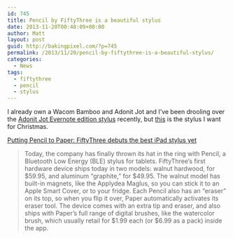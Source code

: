 ```yaml
---
id: 745
title: Pencil by FiftyThree is a beautiful stylus
date: 2013-11-20T00:48:09+00:00
author: Matt
layout: post
guid: http://bakingpixel.com/?p=745
permalink: /2013/11/20/pencil-by-fiftythree-is-a-beautiful-stylus/
categories:
  - News
tags:
  - fiftythree
  - pencil
  - stylus
---
```

I already own a Wacom Bamboo and Adonit Jot and I&#8217;ve been drooling over the [Adonit Jot Evernote edition stylus](https://www.evernote.com/market/feature/stylus) recently, but [this](http://www.fiftythree.com/pencil) is the stylus I want for Christmas.

[Putting Pencil to Paper: FiftyThree debuts the best iPad stylus yet](http://www.theverge.com/2013/11/19/5119390/putting-pencil-to-paper-fiftythree-debuts-the-best-ipad-stylus-yet)

> Today, the company has finally thrown its hat in the ring with Pencil, a Bluetooth Low Energy (BLE) stylus for tablets. FiftyThree’s first hardware device ships today in two models: walnut hardwood, for $59.95, and aluminum “graphite,” for $49.95. The walnut model has built-in magnets, like the Applydea Maglus, so you can stick it to an Apple Smart Cover, or to your fridge. Each Pencil also has an “eraser” on its top, so when you flip it over, Paper automatically activates its eraser tool. The device comes with an extra tip and eraser, and also ships with Paper’s full range of digital brushes, like the watercolor brush, which usually retail for $1.99 each (or $6.99 as a pack) inside the app.